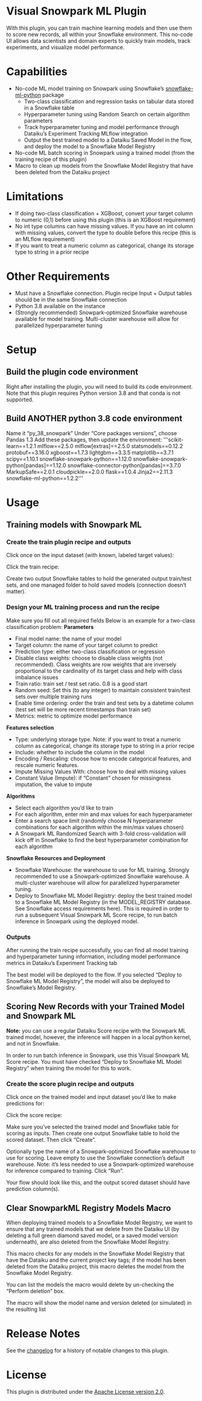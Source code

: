 # Visual Snowpark ML Plugin

With this plugin, you can train machine learning models and then use them to score new records, all within your Snowflake environment. This no-code UI allows data scientists and domain experts to quickly train models, track experiments, and visualize model performance.

# Capabilities

- No-code ML model training on Snowpark using Snowflake’s [snowflake-ml-python](https://pypi.org/project/snowflake-ml-python/) package
    - Two-class classification and regression tasks on tabular data stored in a Snowflake table
    - Hyperparameter tuning using Random Search on certain algorithm parameters
    - Track hyperparameter tuning and model performance through Dataiku’s Experiment Tracking MLflow integration
    - Output the best trained model to a Dataiku Saved Model in the flow, and deploy the model to a Snowflake Model Registry
- No-code ML batch scoring in Snowpark using a trained model (from the training recipe of this plugin)
- Macro to clean up models from the Snowflake Model Registry that have been deleted from the Dataiku project

# Limitations

- If doing two-class classification + XGBoost, convert your target column to numeric (0,1) before using this plugin (this is an XGBoost requirement)
- No int type columns can have missing values. If you have an int column with missing values, convert the type to double before this recipe (this is an MLflow requirement)
- If you want to treat a numeric column as categorical, change its storage type to string in a prior recipe

# Other Requirements

- Must have a Snowflake connection. Plugin recipe Input + Output tables should be in the same Snowflake connection
- Python 3.8 available on the instance
- (Strongly recommended) Snowpark-optimized Snowflake warehouse available for model training. Multi-cluster warehouse will allow for parallelized hyperparameter tuning

# Setup
## Build the plugin code environment
Right after installing the plugin, you will need to build its code environment. Note that this plugin requires Python version 3.8 and that conda is not supported.

## Build ANOTHER python 3.8 code environment
Name it “py_38_snowpark”
Under “Core packages versions”, choose Pandas 1.3
Add these packages, then update the environment:
'''scikit-learn==1.2.1
mlflow==2.5.0
mlflow[extras]==2.5.0
statsmodels==0.12.2
protobuf==3.16.0
xgboost==1.7.3
lightgbm==3.3.5
matplotlib==3.7.1
scipy==1.10.1
snowflake-snowpark-python==1.12.0
snowflake-snowpark-python[pandas]==1.12.0
snowflake-connector-python[pandas]==3.7.0
MarkupSafe==2.0.1
cloudpickle==2.0.0
flask==1.0.4
Jinja2==2.11.3
snowflake-ml-python==1.2.2'''

# Usage
## Training models with Snowpark ML
### Create the train plugin recipe and outputs
Click once on the input dataset (with known, labeled target values): 

Click the train recipe:

Create two output Snowflake tables to hold the generated output train/test sets, and one managed folder to hold saved models (connection doesn’t matter).

### Design your ML training process and run the recipe
Make sure you fill out all required fields
Below is an example for a two-class classification problem:
**Parameters**
- Final model name: the name of your model
- Target column: the name of your target column to predict
- Prediction type: either two-class classification or regression
- Disable class weights: choose to disable class weights (not recommended). Class weights are row weights that are inversely proportional to the cardinality of its target class and help with class imbalance issues
- Train ratio: train set / test set ratio. 0.8 is a good start
- Random seed: Set this (to any integer) to maintain consistent train/test sets over multiple training runs
- Enable time ordering: order the train and test sets by a datetime column (test set will be more recent timestamps than train set)
- Metrics: metric to optimize model performance 

**Features selection**
- Type: underlying storage type. Note: if you want to treat a numeric column as categorical, change its storage type to string in a prior recipe
- Include: whether to include the column in the model
- Encoding / Rescaling: choose how to encode categorical features, and rescale numeric features.
- Impute Missing Values With: choose how to deal with missing values
- Constant Value (Impute): if “Constant” chosen for missingness imputation, the value to impute

**Algorithms**
- Select each algorithm you’d like to train
- For each algorithm, enter min and max values for each hyperparameter 
- Enter a search space limit (randomly choose N hyperparameter combinations for each algorithm within the min/max values chosen) 
- A Snowpark ML Randomized Search with 3-fold cross-validation will kick off in Snowflake to find the best hyperparameter combination for each algorithm

**Snowflake Resources and Deployment**
- Snowflake Warehouse: the warehouse to use for ML training. Strongly recommended to use a Snowpark-optimized Snowflake warehouse. A multi-cluster warehouse will allow for parallelized hyperparameter tuning.
- Deploy to Snowflake ML Model Registry: deploy the best trained model to a Snowflake ML Model Registry (in the MODEL_REGISTRY database. See Snowflake access requirements here). This is required in order to run a subsequent Visual Snowpark ML Score recipe, to run batch inference in Snowpark using the deployed model.

### Outputs
After running the train recipe successfully, you can find all model training and hyperparameter tuning information, including model performance metrics in Dataiku’s Experiment Tracking tab

The best model will be deployed to the flow. If you selected “Deploy to Snowflake ML Model Registry”, the model will also be deployed to Snowflake’s Model Registry. 

## Scoring New Records with your Trained Model and Snowpark ML
**Note:** you can use a regular Dataiku Score recipe with the Snowpark ML trained model, however, the inference will happen in a local python kernel, and not in Snowflake. 

In order to run batch inference in Snowpark, use this Visual Snowpark ML Score recipe. You must have checked “Deploy to Snowflake ML Model Registry” when training the model for this to work.

### Create the score plugin recipe and outputs
Click once on the trained model and input dataset you’d like to make predictions for: 

Click the score recipe:

Make sure you’ve selected the trained model and Snowflake table for scoring as inputs. Then create one output Snowflake table to hold the scored dataset. Then click “Create”.

Optionally type the name of a Snowpark-optimized Snowflake warehouse to use for scoring. Leave empty to use the Snowflake connection’s default warehouse. Note: it’s less needed to use a Snowpark-optimized warehouse for inference compared to training. Click “Run”.

Your flow should look like this, and the output scored dataset should have prediction column(s).

## Clear SnowparkML Registry Models Macro 
When deploying trained models to a Snowflake Model Registry, we want to ensure that any trained models that we delete from the Dataiku UI (by deleting a full green diamond saved model, or a saved model version underneath), are also deleted from the Snowflake Model Registry. 

This macro checks for any models in the Snowflake Model Registry that have the Dataiku and the current project key tags; if the model has been deleted from the Dataiku project, this macro deletes the model from the Snowflake Model Registry.

You can list the models the macro would delete by un-checking the “Perform deletion” box.

The macro will show the model name and version deleted (or simulated) in the resulting list

# Release Notes

See the [changelog](CHANGELOG.md) for a history of notable changes to this plugin.

# License

This plugin is distributed under the [Apache License version 2.0](LICENSE).